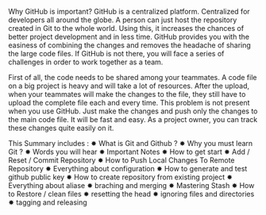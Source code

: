 Why GitHub is important?
GitHub is a centralized platform. Centralized for developers all around the globe. A person can just host the repository created in Git to the whole world. Using this, it increases the chances of better project development and in less time. GitHub provides you with the easiness of combining the changes and removes the headache of sharing the large code files. If GitHub is not there, you will face a series of challenges in order to work together as a team.

First of all, the code needs to be shared among your teammates. A code file on a big project is heavy and will take a lot of resources. After the upload, when your teammates will make the changes to the file, they still have to upload the complete file each and every time. This problem is not present when you use GitHub. Just make the changes and push only the changes to the main code file. It will be fast and easy. As a project owner, you can track these changes quite easily on it.

This Summary includes :
✸ What is Git and Github ?
✸ Why you must learn Git ?
✸ Words you will hear
✸ Important Notes
✸ How to get start
✸ Add / Reset / Commit Repository
✸ How to Push Local Changes To Remote Repository
✸ Everything about configuration
✸ How to generate and test github public key
✸ How to create repository from existing project
✸ Everything about aliase
✸ braching and merging
✸ Mastering Stash
✸ How to Restore / clean files
✸ resetting the head
✸ ignoring files and directories
✸ tagging and releasing
